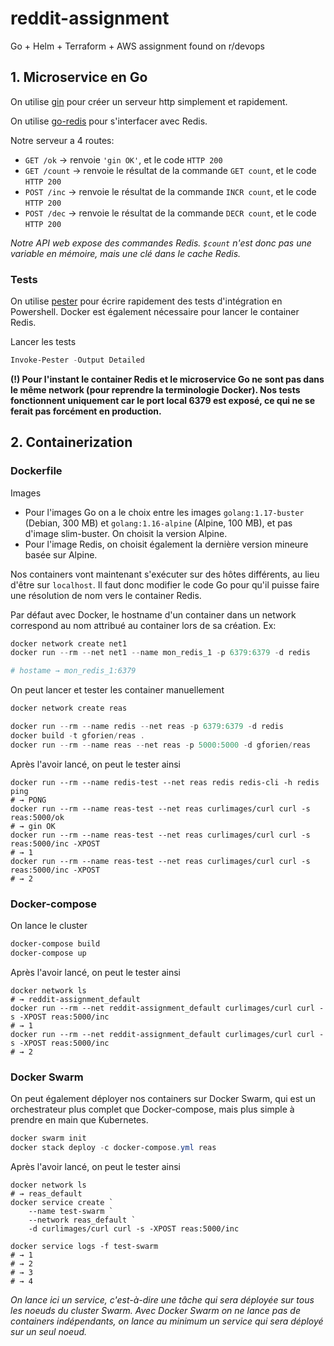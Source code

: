 # reddit-assignment
Go + Helm + Terraform + AWS assignment found on r/devops


## 1. Microservice en Go

On utilise [gin](https://github.com/gin-gonic/gin) pour créer un serveur http simplement
et rapidement.

On utilise [go-redis](https://github.com/go-redis/redis) pour s'interfacer avec Redis.

Notre serveur a 4 routes:
- `GET /ok` → renvoie `'gin OK'`, et le code `HTTP 200`
- `GET /count` → renvoie le résultat de la commande `GET count`, et le code `HTTP 200`
- `POST /inc`  → renvoie le résultat de la commande `INCR count`, et le code `HTTP 200`
- `POST /dec`  → renvoie le résultat de la commande `DECR count`, et le code `HTTP 200`

*Notre API web expose des commandes Redis.
`$count` n'est donc pas une variable en mémoire, mais une clé dans le cache Redis.*

### Tests
On utilise [pester](https://github.com/pester/Pester) pour écrire rapidement des tests
d'intégration en Powershell. Docker est également nécessaire pour lancer le container Redis.

Lancer les tests
```powershell
Invoke-Pester -Output Detailed
```

**(!) Pour l'instant le container Redis et le microservice Go ne sont pas dans le même network
(pour reprendre la terminologie Docker). Nos tests fonctionnent uniquement car le port
local 6379 est exposé, ce qui ne se ferait pas forcément en production.**


## 2. Containerization

### Dockerfile
Images
- Pour l'images Go on a le choix entre les images `golang:1.17-buster` (Debian, 300 MB)
  et `golang:1.16-alpine` (Alpine, 100 MB), et pas d'image slim-buster. On choisit la 
  version Alpine.
- Pour l'image Redis, on choisit également la dernière version mineure basée sur Alpine.

Nos containers vont maintenant s'exécuter sur des hôtes différents, au lieu d'être sur
`localhost`. Il faut donc modifier le code Go pour qu'il puisse faire une résolution de
nom vers le container Redis.

Par défaut avec Docker, le hostname d'un container dans un network correspond au nom
attribué au container lors de sa création. Ex:
```powershell
docker network create net1
docker run --rm --net net1 --name mon_redis_1 -p 6379:6379 -d redis

# hostame → mon_redis_1:6379
```

On peut lancer et tester les container manuellement
```powershell
docker network create reas

docker run --rm --name redis --net reas -p 6379:6379 -d redis
docker build -t gforien/reas .
docker run --rm --name reas --net reas -p 5000:5000 -d gforien/reas
```

Après l'avoir lancé, on peut le tester ainsi
```
docker run --rm --name redis-test --net reas redis redis-cli -h redis ping
# → PONG
docker run --rm --name reas-test --net reas curlimages/curl curl -s reas:5000/ok
# → gin OK
docker run --rm --name reas-test --net reas curlimages/curl curl -s reas:5000/inc -XPOST
# → 1
docker run --rm --name reas-test --net reas curlimages/curl curl -s reas:5000/inc -XPOST
# → 2
```

### Docker-compose

On lance le cluster
```powershell
docker-compose build
docker-compose up
```

Après l'avoir lancé, on peut le tester ainsi
```
docker network ls
# → reddit-assignment_default
docker run --rm --net reddit-assignment_default curlimages/curl curl -s -XPOST reas:5000/inc
# → 1
docker run --rm --net reddit-assignment_default curlimages/curl curl -s -XPOST reas:5000/inc
# → 2
```

### Docker Swarm

On peut également déployer nos containers sur Docker Swarm, qui est un orchestrateur plus
complet que Docker-compose, mais plus simple à prendre en main que Kubernetes.

```powershell
docker swarm init
docker stack deploy -c docker-compose.yml reas
```

Après l'avoir lancé, on peut le tester ainsi
```
docker network ls
# → reas_default
docker service create `
    --name test-swarm `
    --network reas_default `
    -d curlimages/curl curl -s -XPOST reas:5000/inc

docker service logs -f test-swarm
# → 1
# → 2
# → 3
# → 4
```
*On lance ici un service, c'est-à-dire une tâche qui sera déployée sur tous les noeuds du
cluster Swarm. Avec Docker Swarm on ne lance pas de containers indépendants, on lance au
minimum un service qui sera déployé sur un seul noeud.*
